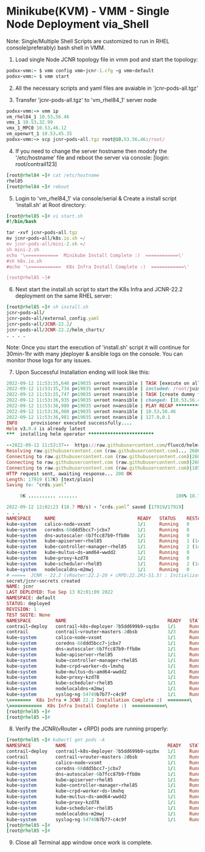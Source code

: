 # Minikube(KVM) - VMM - Single Node Deployment via_Shell

Note: Single/Multiple Shell Scripts are customized to run in RHEL console(preferably) bash shell in VMM. 

1. Load single Node JCNR topology file in vmm pod and start the topology:
  
  ```ruby
  podxx-vmm:~ $ vmm config vmm-jcnr-1.cfg -g vmm-default
  podxx-vmm:~ $ vmm start
  ```

2. All the necessary scripts and yaml files are avaiable in 'jcnr-pods-all.tgz' 

3. Transfer 'jcnr-pods-all.tgz' to 'vm_rhel84_1' server node 

  ```ruby
  podxx-vmm:~> vmm ip
  vm_rhel84_1 10.53.56.46
  vmx_1 10.53.32.99
  vmx_1_MPC0 10.53.46.12
  vm_openwrt_1 10.53.45.35
  podxx-vmm:~> scp jcnr-pods-all.tgz root@10.53.56.46:/root/
  ```

4. If you need to change the server hostname then modofy the '/etc/hostname' file and reboot the server via conosle:
   [login: root/contrail123]

  ```ruby
  [root@rhel84 ~]# cat /etc/hostname
  rhel85
  [root@rhel84 ~]# reboot
  ```

5. Login to 'vm_rhel84_1' via console/serial & Create a install script 'install.sh' at Root directory:

  ```ruby
  [root@rhel85 ~]# vi start.sh
  #!/bin/bash

  tar -xvf jcnr-pods-all.tgz
  mv jcnr-pods-all/k8s.io.sh ~/
  mv jcnr-pods-all/mini-2.sh ~/
  sh mini-2.sh
  echo '\============  Minikube Install Complete :)  ============\'
  #sh k8s.io.sh
  #echo '\============  K8s Infra Install Complete :)  ============\'
  
  [root@rhel85 ~]#
  ```

6. Next start the install.sh script to start the K8s Infra and JCNR-22.2 deployment on the same RHEL server:

  ```ruby
  [root@rhel85 ~]# sh install.sh
  jcnr-pods-all/
  jcnr-pods-all/external_config.yaml
  jcnr-pods-all/JCNR-22.2/
  jcnr-pods-all/JCNR-22.2/helm_charts/
  . . . .
  ```
  Note: Once you start the execution of 'install.sh' script it will continue for 30min-1hr with many jdeployer & ansible logs on the console. You can monitor those logs for any issues. 
  
7. Upon Successful Installation ending will look like this:
  
  ```ruby
  2022-09-12 11:53:35,646 p=19035 u=root n=ansible | TASK [execute on all remote hosts] *********************************************
  2022-09-12 11:53:35,734 p=19035 u=root n=ansible | included: /root/juimp/jdeployer/config_manager/ansible/jdeployer/roles/remote_execution5
  2022-09-12 11:53:35,747 p=19035 u=root n=ansible | TASK [create dummy file] *******************************************************
  2022-09-12 11:53:36,935 p=19035 u=root n=ansible | changed: [10.53.56.46]
  2022-09-12 11:53:36,980 p=19035 u=root n=ansible | PLAY RECAP *********************************************************************
  2022-09-12 11:53:36,980 p=19035 u=root n=ansible | 10.53.56.46                : ok=26   changed=9    unreachable=0    failed=0    skipped=
  2022-09-12 11:53:36,981 p=19035 u=root n=ansible | 127.0.0.1                  : ok=16   changed=8    unreachable=0    failed=0    skipped=
  INFO     provisioner executed successfully....
  Helm v3.9.4 is already latest
  ***  installing helm operator ************************
  
  --2022-09-12 11:53:37--  https://raw.githubusercontent.com/fluxcd/helm-operator/1.2.0/deploy/crds.yaml
  Resolving raw.githubusercontent.com (raw.githubusercontent.com)... 2606:50c0:8000::154, 2606:50c0:8001::154, 2606:50c0:8002::154, ...
  Connecting to raw.githubusercontent.com (raw.githubusercontent.com)|2606:50c0:8002::154|:443... failed: Connection timed out.
  Connecting to raw.githubusercontent.com (raw.githubusercontent.com)|2606:50c0:8003::154|:443...
  Connecting to raw.githubusercontent.com (raw.githubusercontent.com)|185.199.109.133|:443... connected.
  HTTP request sent, awaiting response... 200 OK
  Length: 17919 (17K) [text/plain]
  Saving to: ‘crds.yaml’
  
       0K .......... .......                                    100% 18.7M=0.001s
  
  2022-09-12 12:02:23 (18.7 MB/s) - ‘crds.yaml’ saved [17919/17919]
  . . .
  NAMESPACE     NAME                              READY   STATUS    RESTARTS      AGE
  kube-system   calico-node-vxsmt                 1/1     Running   0             16m
  kube-system   coredns-68ddd5bcc7-jcbx7          1/1     Running   0             15m
  kube-system   dns-autoscaler-6b7fcc87b9-ffb8m   1/1     Running   0             15m
  kube-system   kube-apiserver-rhel85             1/1     Running   1 (14m ago)   17m
  kube-system   kube-controller-manager-rhel85    1/1     Running   2 (14m ago)   17m
  kube-system   kube-multus-ds-amd64-wwdd2        1/1     Running   0             16m
  kube-system   kube-proxy-kzd78                  1/1     Running   0             16m
  kube-system   kube-scheduler-rhel85             1/1     Running   2 (14m ago)   17m
  kube-system   nodelocaldns-m2mwj                1/1     Running   0             15m
  # =====  JCNR - 22.2 (vRouter:22.2-20 + cRPD:22.2R1-S1.5) : Initialization Script  ===== #
  secret/jcnr-secrets created
  NAME: jcnr
  LAST DEPLOYED: Tue Sep 13 02:01:09 2022
  NAMESPACE: default
  STATUS: deployed
  REVISION: 1
  TEST SUITE: None
  NAMESPACE         NAME                                     READY   STATUS    RESTARTS      AGE
  contrail-deploy   contrail-k8s-deployer-7b5dd699b9-sqzbx   1/1     Running   0             2m
  contrail          contrail-vrouter-masters-2dbsb           3/3     Running   0             101s
  kube-system       calico-node-vxsmt                        1/1     Running   0             18m
  kube-system       coredns-68ddd5bcc7-jcbx7                 1/1     Running   0             17m
  kube-system       dns-autoscaler-6b7fcc87b9-ffb8m          1/1     Running   0             17m
  kube-system       kube-apiserver-rhel85                    1/1     Running   1 (16m ago)   19m
  kube-system       kube-controller-manager-rhel85           1/1     Running   2 (16m ago)   19m
  kube-system       kube-crpd-worker-ds-lmxhq                1/1     Running   0             2m
  kube-system       kube-multus-ds-amd64-wwdd2               1/1     Running   0             18m
  kube-system       kube-proxy-kzd78                         1/1     Running   0             18m
  kube-system       kube-scheduler-rhel85                    1/1     Running   2 (16m ago)   19m
  kube-system       nodelocaldns-m2mwj                       1/1     Running   0             17m
  kube-system       syslog-ng-54749b7b77-c4c9f               1/1     Running   0             2m
  \========  K8s Infra + JCNR 22.2 Installation Complete :)  ========\
  \============  K8s Infra Install Complete :)  ============\
  [root@rhel85 ~]#
  [root@rhel85 ~]#  
  ```

8. Verify the JCNR(vRouter + cRPD) pods are running properly:

  ```ruby
  [root@rhel85 ~]# kubectl get pods -A
  NAMESPACE         NAME                                     READY   STATUS    RESTARTS        AGE
  contrail-deploy   contrail-k8s-deployer-7b5dd699b9-sqzbx   1/1     Running   0               16m
  contrail          contrail-vrouter-masters-2dbsb           3/3     Running   0               16m
  kube-system       calico-node-vxsmt                        1/1     Running   0               22m
  kube-system       coredns-68ddd5bcc7-jcbx7                 1/1     Running   0               21m
  kube-system       dns-autoscaler-6b7fcc87b9-ffb8m          1/1     Running   0               21m
  kube-system       kube-apiserver-rhel85                    1/1     Running   1 (21m ago)     25m
  kube-system       kube-controller-manager-rhel85           1/1     Running   2 (21m ago)     25m
  kube-system       kube-crpd-worker-ds-lmxhq                1/1     Running   0               16m
  kube-system       kube-multus-ds-amd64-wwdd2               1/1     Running   0               22m
  kube-system       kube-proxy-kzd78                         1/1     Running   0               22m
  kube-system       kube-scheduler-rhel85                    1/1     Running   2 (21m ago)     24m
  kube-system       nodelocaldns-m2mwj                       1/1     Running   0               21m
  kube-system       syslog-ng-54749b7b77-c4c9f               1/1     Running   0               16m
  [root@rhel85 ~]# 
  [root@rhel85 ~]#
  ```
  
9. Close all Terminal app window once work is complete.
